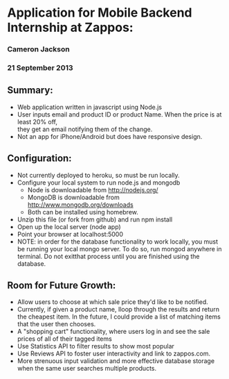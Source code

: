 # Application for Mobile Backend Internship at Zappos: 
### Cameron Jackson
### 21 September 2013

## Summary:
* Web application written in javascript using Node.js
* User inputs email and product ID or product Name. When the price is at least 20% off,  
	  they get an email notifying them of the change.
* Not an app for iPhone/Android but does have responsive design.
## Configuration:
* Not currently deployed to heroku, so must be run locally. 
* Configure your local system to run node.js and mongodb
	- Node is downloadable from http://nodejs.org/ 
	- MongoDB is downloadable from http://www.mongodb.org/downloads 
	- Both can be installed using homebrew. 
 * Unzip this file (or fork from github) and run npm install 
 * Open up the local server (node app)
 * Point your browser at localhost:5000 
 * NOTE: in order for the database functionality to work locally, you must be running your local mongo server. To do so, run mongod anywhere in terminal. Do not exitthat process until you are finished using the database. 
 		
## Room for Future Growth: 
* Allow users to choose at which sale price they'd like to be notified.
* Currently, if given a product name, Iloop through the results and return the cheapest 
	item. In the future, I could provide a list of matching items that the user then chooses. 
* A "shopping cart" functionality, where users log in and see the sale prices of all
	of their tagged items
* Use Statistics API to filter results to show most popular 
* Use Reviews API to foster user interactivity and link to zappos.com.
* More strenuous input validation and more effective database storage when the same
	user searches multiple products. 